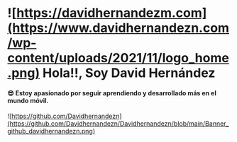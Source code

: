 # ![https://davidhernandezm.com](https://www.davidhernandezn.com/wp-content/uploads/2021/11/logo_home.png) Hola!!, Soy David Hernández
#### 😎 Estoy apasionado por seguir aprendiendo y desarrollado más en el mundo móvil.
![https://github.com/Davidhernandezn](https://github.com/Davidhernandezn/Davidhernandezn/blob/main/Banner_github_davidhernandezn.png)



<!---
Davidhernandezn/Davidhernandezn is a ✨ special ✨ repository because its `README.md` (this file) appears on your GitHub profile.
You can click the Preview link to take a look at your changes.
--->
